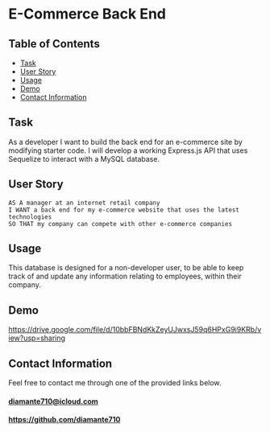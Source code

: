 # E-Commerce Back End

## Table of Contents

* [Task](#Task)
* [User Story](#User-Story)
* [Usage](#Usage)
* [Demo](#Demo)
* [Contact Information](#Contact-Information)

## <a name="Task"></a>Task

As a developer I want to build the back end for an e-commerce site by modifying starter code. I will develop a working Express.js API that uses Sequelize to interact with a MySQL database.

## <a name="User Story"></a>User Story

```
AS A manager at an internet retail company
I WANT a back end for my e-commerce website that uses the latest technologies
SO THAT my company can compete with other e-commerce companies
```
## <a name="Usage"></a>Usage

This database is designed for a non-developer user, to be able to keep track of and update any information relating to employees, within their company.

## <a name="Demo"></a>Demo

https://drive.google.com/file/d/10bbFBNdKkZeyUJwxsJ59q6HPxG9i9KRb/view?usp=sharing

## <a name="Contact Information"></a>Contact Information

Feel free to contact me through one of the provided links below.
#### diamante710@icloud.com
#### https://github.com/diamante710

